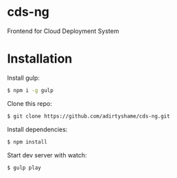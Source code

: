 # cds-ng
Frontend for Cloud Deployment System

# Installation
Install gulp:
```sh
$ npm i -g gulp
```
Clone this repo:
```sh
$ git clone https://github.com/adirtyshame/cds-ng.git
```
Install dependencies:
```sh
$ npm install
```
Start dev server with watch:
```sh
$ gulp play
```